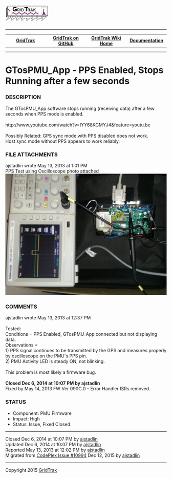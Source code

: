 <html lang="en">
<body>
<!--HtmlToGmd.Body-->
<div id="NavigationMenu">
<h1><a href="https://github.com/ajstadlin/GridTrak/blob/master/Documentation/wiki/GridTrak_Home.md">
<img src="https://github.com/ajstadlin/GridTrak/blob/master/Documentation/wiki/GridTrak_Logo.png" alt="Open Source SynchroPhasor PMU" /></a></h1>
<hr />
<table style="width: 100%; border-collapse: collapse; border: 0px solid gray;">
<tr>
<td style="width: 25%; text-align:center;"><b><a href="http://www.gridtrak.com">GridTrak</a></b></td>
<td style="width: 25%; text-align:center;"><b><a href="https://github.com/ajstadlin/GridTrak">GridTrak on GitHub</a></b></td>
<td style="width: 25%; text-align:center;"><b><a href="https://github.com/ajstadlin/GridTrak/blob/master/Documentation/wiki/GridTrak_Home.md">GridTrak Wiki Home</a></b></td>
<td style="width: 25%; text-align:center;"><b><a href="https://github.com/ajstadlin/GridTrak/blob/master/Documentation/wiki/GridTrak_Documentation_Home.md">Documentation</a></b></td>
</tr>
</table>
</div>
<hr />
<!--/HtmlToGmd.Body-->
<div class="WikiContent">
<h1>GTosPMU_App - PPS Enabled, Stops Running after a few seconds</h1>
<h3>DESCRIPTION</h3>
The GTosPMU_App software stops running (receiving data) after a few seconds when PPS mode is enabled.<br />
&nbsp;<br />
http://www.youtube.com/watch?v=lYY68KGMYJ4&feature=youtu.be<br />
&nbsp;<br />
Possibly Related: GPS sync mode with PPS disabled does not work.<br />
Host sync mode without PPS appears to work reliably.
<h3>FILE ATTACHMENTS</h3>
ajstadlin wrote May 13, 2013 at 1:01 PM <br />
PPS Test using Oscilloscope photo attached
<img src="https://github.com/ajstadlin/GridTrak/blob/master/Documentation/wiki/issues/PPS_Test_OK.jpg" alt="PPS_Test_OK.jpg" /><br />
<h3>COMMENTS</h3>
ajstadlin wrote May 13, 2013 at 12:37 PM <br />
&nbsp;<br />
Tested:<br />
 Conditions = PPS Enabled, GTosPMU_App connected but not displaying data.<br />
 Observations =<br />
 1) PPS signal continues to be transmitted by the GPS and measures properly by oscilloscope on the PMU's PPS pin.<br />
 2) PMU Activity LED is steady ON, not blinking. <br />
&nbsp;<br />
 This problem is most likely a firmware bug.<br />
&nbsp;<br />
<b>Closed Dec 6, 2014 at 10:07 PM by ajstadlin</b><br />
Fixed by May 14, 2013 FW Ver 090C.0 - Error Handler ISRs removed.<br />
<h3>STATUS</h3>
<ul>
<li>Component:  PMU Firmware</li>
<li>Impact:  High</li>
<li>Status:  Issue, Fixed Closed</li>
</ul>
</div>
<hr />
<div class="footer">
Closed  Dec 6, 2014 at 10:07 PM by <a href="https://github.com/ajstadlin/GridTrak/blob/master/Documentation/wiki/Contributors/ajstadlin.md">ajstadlin</a><br />
Updated  Dec 6, 2014 at 10:07 PM by <a href="https://github.com/ajstadlin/GridTrak/blob/master/Documentation/wiki/Contributors/ajstadlin.md">ajstadlin</a><br />
Reported  May 13, 2013 at 12:02 PM by <a href="https://github.com/ajstadlin/GridTrak/blob/master/Documentation/wiki/Contributors/ajstadlin.md">ajstadlin</a><br />
<!--HtmlToGmd.Migration-->Migrated from <a href="http://gridtrak.codeplex.com/workitem/10994">CodePlex Issue #10994</a> Dec 12, 2015 by <a href="https://github.com/ajstadlin/GridTrak/blob/master/Documentation/wiki/Contributors/ajstadlin.md">ajstadlin</a><!--/HtmlToGmd.Migration-->
</div>
<!--HtmlToGmd.Foot-->
<div id="copyright">
<hr />
Copyright 2015 <a href="http://www.gridtrak.com">GridTrak</a>
</div>
<!--/HtmlToGmd.Foot-->
</body>
</html>
